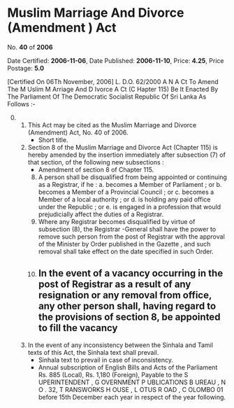 # Muslim Marriage And Divorce (Amendment ) Act

No. **40** of **2006**

Date Certified: **2006-11-06**, Date Published: **2006-11-10**, Price: **4.25**, Price Postage: **5.0**

[Certified On 06Th November, 2006]
L. D.O. 62/2000
A N  A Ct   To   Amend   The  M Uslim  M Arriage   And  D Ivorce  A Ct (C Hapter  115)
Be It Enacted By The Parliament Of The Democratic Socialist Republic Of Sri Lanka As Follows :-

0. 
    1. This Act may be cited as the Muslim Marriage and Divorce (Amendment) Act, No. 40  of 2006.
        - Short title.
    2. Section 8 of the Muslim Marriage and Divorce Act (Chapter 115) is hereby amended by the insertion immediately after subsection (7) of that section, of the following new subsections :
        - Amendment of section 8 of Chapter 115.
        8. A person shall be disqualified from being appointed or continuing as a Registrar, if he :
            a. becomes a Member of Parliament ; or
            b. becomes a Member of a Provincial Council ; or
            c. becomes a Member of a local authority ; or
            d. is holding any paid office under the Republic ; or
            e. is engaged in a profession that would prejudicially affect the duties of a Registrar.
        9. Where any Registrar becomes disqualified by virtue of subsection (8), the Registrar -General shall have the power to remove such person from the post of Registrar with the approval of the Minister by Order published in the  Gazette , and such removal shall take effect on the date specified in such Order.
        10. In the event of a vacancy occurring in the post of Registrar  as a result of any resignation or any removal from office, any other person shall, having regard to the provisions of section 8, be appointed to fill the vacancy
            - 
    3. In the event of any inconsistency between the Sinhala and Tamil texts of this Act, the Sinhala text shall prevail.
        - Sinhala text to prevail in case of inconsistency.
        - Annual subscription of English Bills and Acts of the Parliament Rs. 885 (Local), Rs. 1,180 (Foreign), Payable to the S UPERINTENDENT , G OVERNMENT   P UBLICATIONS  B UREAU , N O . 32, T RANSWORKS  H OUSE ,  L OTUS   R OAD ,  C OLOMBO  01  before  15th  December  each  year  in  respect of the year following.